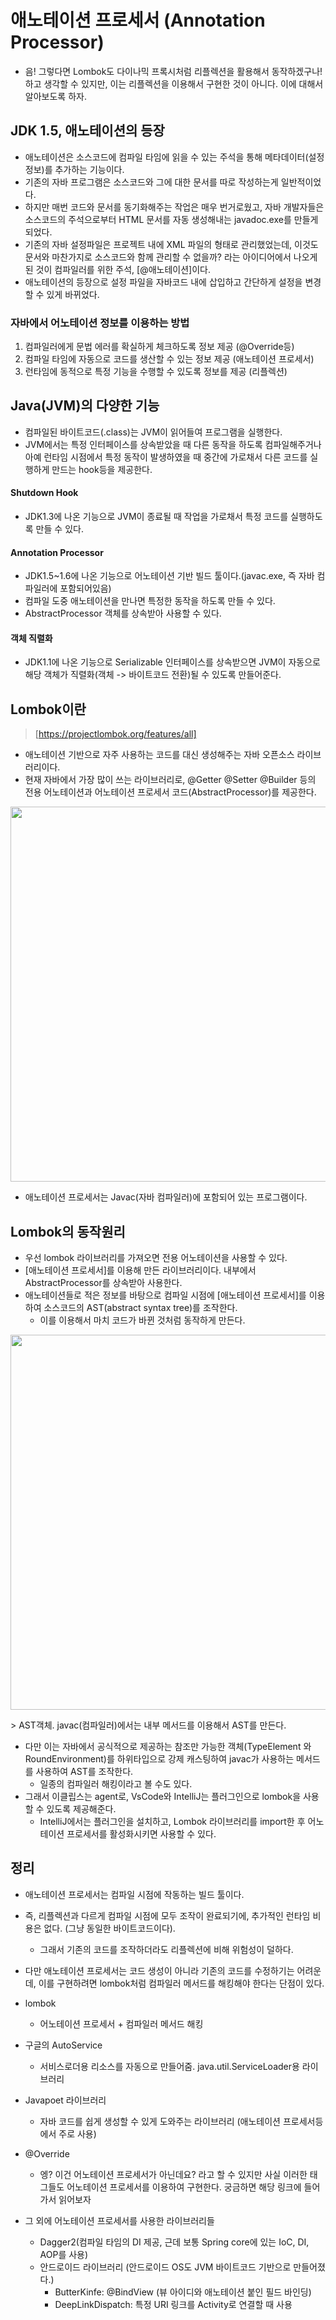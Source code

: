 # 애노테이션 프로세서 (Annotation Processor)
- 음! 그렇다면 Lombok도 다이나믹 프록시처럼 리플렉션을 활용해서 동작하겠구나! 하고 생각할 수 있지만, 이는 리플렉션을 이용해서 구현한 것이 아니다. 이에 대해서 알아보도록 하자.

## JDK 1.5, 애노테이션의 등장
- 애노테이션은 소스코드에 컴파일 타임에 읽을 수 있는 주석을 통해 메타데이터(설정정보)를 추가하는 기능이다.
- 기존의 자바 프로그램은 소스코드와 그에 대한 문서를 따로 작성하는게 일반적이었다.
- 하지만 매번 코드와 문서를 동기화해주는 작업은 매우 번거로웠고, 자바 개발자들은 소스코드의 주석으로부터 HTML 문서를 자동 생성해내는 javadoc.exe를 만들게 되었다. 
- 기존의 자바 설정파일은 프로젝트 내에 XML 파일의 형태로 관리했었는데, 이것도 문서와 마찬가지로 소스코드와 함께 관리할 수 없을까? 라는 아이디어에서 나오게 된 것이 컴파일러를 위한 주석, [@애노테이션]이다.
- 애노테이션의 등장으로 설정 파일을 자바코드 내에 삽입하고 간단하게 설정을 변경할 수 있게 바뀌었다.

### 자바에서 어노테이션 정보를 이용하는 방법
1. 컴파일러에게 문법 에러를 확실하게 체크하도록 정보 제공 (@Override등)
2. 컴파일 타임에 자동으로 코드를 생산할 수 있는 정보 제공 (애노테이션 프로세서)
3. 런타임에 동적으로 특정 기능을 수행할 수 있도록 정보를 제공 (리플렉션)
 
## Java(JVM)의 다양한 기능
- 컴파일된 바이트코드(.class)는 JVM이 읽어들여 프로그램을 실행한다.
- JVM에서는 특정 인터페이스를 상속받았을 때 다른 동작을 하도록 컴파일해주거나 아예 런타임 시점에서 특정 동작이 발생하였을 때 중간에 가로채서 다른 코드를 실행하게 만드는 hook등을 제공한다. 

#### Shutdown Hook
- JDK1.3에 나온 기능으로 JVM이 종료될 때 작업을 가로채서 특정 코드를 실행하도록 만들 수 있다.
#### Annotation Processor
- JDK1.5~1.6에 나온 기능으로 어노테이션 기반 빌드 툴이다.(javac.exe, 즉 자바 컴파일러에 포함되어있음)
- 컴파일 도중 애노테이션을 만나면 특정한 동작을 하도록 만들 수 있다.
- AbstractProcessor 객체를 상속받아 사용할 수 있다.
#### 객체 직렬화
- JDK1.1에 나온 기능으로 Serializable 인터페이스를 상속받으면 JVM이 자동으로 해당 객체가 직렬화(객체 -> 바이트코드 전환)될 수 있도록 만들어준다. 
 
## Lombok이란
> [https://projectlombok.org/features/all]
- 애노테이션 기반으로 자주 사용하는 코드를 대신 생성해주는 자바 오픈소스 라이브러리이다.
- 현재 자바에서 가장 많이 쓰는 라이브러리로, @Getter @Setter @Builder 등의 전용 어노테이션과 어노테이션 프로세서 코드(AbstractProcessor)를 제공한다.

<p align="center"><img src="../images/lombok.png" width="600"></p>

- 애노테이션 프로세서는 Javac(자바 컴파일러)에 포함되어 있는 프로그램이다.
 
## Lombok의 동작원리
- 우선 lombok 라이브러리를 가져오면 전용 어노테이션을 사용할 수 있다.
- [애노테이션 프로세서]를 이용해 만든 라이브러리이다. 내부에서 AbstractProcessor를 상속받아 사용한다.
- 애노테이션들로 적은 정보를 바탕으로 컴파일 시점에 [애노테이션 프로세서]를 이용하여 소스코드의 AST(abstract syntax tree)를 조작한다.
  - 이를 이용해서 마치 코드가 바뀐 것처럼 동작하게 만든다.

<p align="center"><img src="../images/lombok_ast.png" width="600"></p>
> AST객체. javac(컴파일러)에서는 내부 메서드를 이용해서 AST를 만든다.

- 다만 이는 자바에서 공식적으로 제공하는 참조만 가능한 객체(TypeElement 와 RoundEnvironment)를 하위타입으로 강제 캐스팅하여 javac가 사용하는 메서드를 사용하여 AST를 조작한다.
  - 일종의 컴파일러 해킹이라고 볼 수도 있다.
- 그래서 이클립스는 agent로, VsCode와 IntelliJ는 플러그인으로 lombok을 사용할 수 있도록 제공해준다.
  - IntelliJ에서는 플러그인을 설치하고, Lombok 라이브러리를 import한 후 어노테이션 프로세서를 활성화시키면 사용할 수 있다.


## 정리
- 애노테이션 프로세서는 컴파일 시점에 작동하는 빌드 툴이다.
- 즉, 리플렉션과 다르게 컴파일 시점에 모두 조작이 완료되기에, 추가적인 런타임 비용은 없다. (그냥 동일한 바이트코드이다).
  - 그래서 기존의 코드를 조작하더라도 리플렉션에 비해 위험성이 덜하다.
- 다만 애노테이션 프로세서는 코드 생성이 아니라 기존의 코드를 수정하기는 어려운데, 이를 구현하려면 lombok처럼 컴파일러 메서드를 해킹해야 한다는 단점이 있다.

- lombok
  - 어노테이션 프로세서 + 컴파일러 메서드 해킹
- 구글의 AutoService
  - 서비스로더용 리소스를 자동으로 만들어줌. java.util.ServiceLoader용 라이브러리
- Javapoet 라이브러리
  - 자바 코드를 쉽게 생성할 수 있게 도와주는 라이브러리 (애노테이션 프로세서등에서 주로 사용)
- @Override
  - 엥? 이건 어노테이션 프로세서가 아닌데요? 라고 할 수 있지만 사실 이러한 태그들도 어노테이션 프로세서를 이용하여 구현한다. 궁금하면 해당 링크에 들어가서 읽어보자

- 그 외에 어노테이션 프로세서를 사용한 라이브러리들
  - Dagger2(컴파일 타임의 DI 제공, 근데 보통 Spring core에 있는 IoC, DI, AOP를 사용)
  - 안드로이드 라이브러리 (안드로이드 OS도 JVM 바이트코드 기반으로 만들어졌다.)
    - ButterKinfe: @BindView (뷰 아이디와 애노테이션 붙인 필드 바인딩)
    - DeepLinkDispatch: 특정 URI 링크를 Activity로 연결할 때 사용



